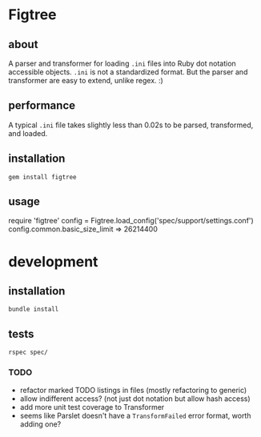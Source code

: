 # Figtree
## about
A parser and transformer for loading `.ini` files into Ruby dot notation accessible objects. `.ini` is not a standardized format. But the parser and transformer are easy to extend, unlike regex. :)

## performance
A typical `.ini` file takes slightly less than 0.02s to be parsed, transformed, and loaded.

## installation
`gem install figtree`

## usage
  require 'figtree'
  config = Figtree.load_config('spec/support/settings.conf')
  config.common.basic_size_limit
  => 26214400

# development
## installation
`bundle install`

## tests
`rspec spec/`

### TODO
- refactor marked TODO listings in files (mostly refactoring to generic)
- allow indifferent access? (not just dot notation but allow hash access)
- add more unit test coverage to Transformer
- seems like Parslet doesn't have a `TransformFailed` error format, worth adding one?
